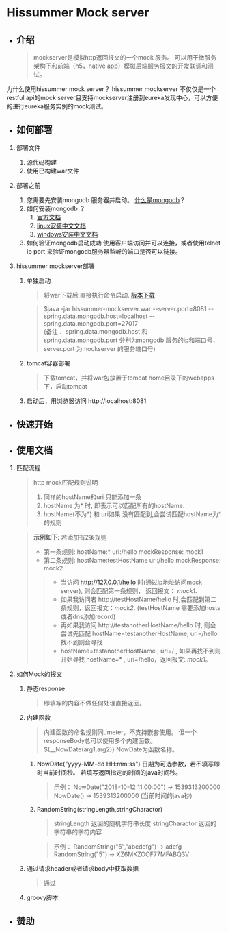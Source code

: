 # Hissummer Mock server
* ## 介绍
    > mockserver是模拟http返回报文的一个mock 服务。 可以用于微服务架构下和前端（h5，native app）模拟后端服务报文的开发联调和测试。

为什么使用hissummer mock server？ 
hissummer mockserver 不仅仅是一个restful api的mock server且支持mockserver注册到eureka发现中心，可以方便的进行eureka服务实例的mock测试。

    
* ## 如何部署

1. 部署文件

    1. 源代码构建
    1. 使用已构建war文件

1. 部署之前
    1. 您需要先安装mongodb 服务器并启动。 <a href="https://docs.mongodb.com/manual/introduction/" target="_blank"> 什么是mongodb</a>？ 
    1. 如何安装mongodb ？ 
        1. <a href="https://docs.mongodb.com/manual/installation/" target="_blank">官方文档</a>
        1. <a href="https://cloud.tencent.com/developer/article/1360756" target="_blank">linux安装中文文档</a>
        1. <a href="https://www.runoob.com/mongodb/mongodb-window-install.html" target="_blank">windows安装中文文档</a>
    1. 如何验证mongodb启动成功
使用客户端访问并可以连接，或者使用telnet ip port 来验证mongodb服务器监听的端口是否可以链接。

1. hissummer mockserver部署

    1. 单独启动
        > 将war下载后,直接执行命令启动.  <a href="https://github.com/hissummer-mockserver/mockServer/packages" target="_blank">版本下载</a>
        
        > $java -jar hissummer-mockserver.war  --server.port=8081 --spring.data.mongodb.host=localhost --spring.data.mongodb.port=27017   
(备注： spring.data.mongodb.host 和 spring.data.mongodb.port 分别为mongodb 服务的ip和端口号， server.port 为mockserver 的服务端口号) 
        
    1. tomcat容器部署
        > 下载tomcat，并将war包放置于tomcat home目录下的webapps下，启动tomcat    

    1. 启动后，用浏览器访问 http://localhost:8081 
    
* ## 快速开始


* ## 使用文档

1. 匹配流程

    >http mock匹配规则说明
    >1. 同样的hostName和uri 只能添加一条    
    >1. hostName 为* 时, 即表示可以匹配所有的hostName.    
    >1. hostName(不为*) 和 uri如果 没有匹配到,会尝试匹配hostName为*的规则    

    >**示例如下:**
    >若添加有2条规则
    >* 第一条规则: hostName:*  uri:/hello  mockResponse: mock1
    >* 第二条规则: hostName:testHostName  uri:/hello  mockResponse: mock2
    >>* 当访问 http://127.0.0.1/hello 时(通过ip地址访问mock server), 则会匹配第一条规则， 返回报文： *mock1*.
    >>* 如果我访问者 http://testHostName/hello 时,会匹配到第二条规则，返回报文：*mock2*. (testHostName 需要添加hosts或者dns添加record)
    >>* 再如果我访问 http://testanotherHostName/hello 时, 则会尝试先匹配 hostName=testanotherHostName, uri=/hello  找不到则会寻找
    >>* hostName=testanotherHostName , uri=/ , 如果再找不到则开始寻找 hostName=* , uri=/hello，返回报文: *mock1*。

1. 如何Mock的报文

    1. 静态response
        > 即填写的内容不做任何处理直接返回。

    1. 内建函数
        > 内建函数的命名规则同Jmeter，不支持嵌套使用。 但一个responseBody总可以使用多个内建函数。 ${__NowDate(arg1,arg2)} NowDate为函数名称。
        
        1. NowDate("yyyy-MM-dd HH:mm:ss")  日期为可选参数，若不填写即时当前时间秒。 若填写返回指定的时间的java时间秒。
            > 示例：
            NowDate("2018-10-12 11:00:00") ->  1539313200000
            NowDate()  ->  1539313200000 (当前时间的java秒) 

        1. RandomString(stringLength,stringCharactor) 
            > stringLength 返回的随机字符串长度
            > stringCharactor 返回的字符串的字符内容

            > 示例：
            RandomString("5","abcdefg")  ->  adefg
            RandomString("5") -> XZ6MKZOOF77MFABQ3V

    1. 通过请求header或者请求body中获取数据
        > 通过

    1. groovy脚本

* ## 赞助
